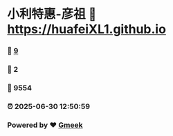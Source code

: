 # 小利特惠-彦祖 :link: https://huafeiXL1.github.io 
### :page_facing_up: [9](https://huafeiXL1.github.io/tag.html) 
### :speech_balloon: 2 
### :hibiscus: 9554 
### :alarm_clock: 2025-06-30 12:50:59 
### Powered by :heart: [Gmeek](https://github.com/Meekdai/Gmeek)

